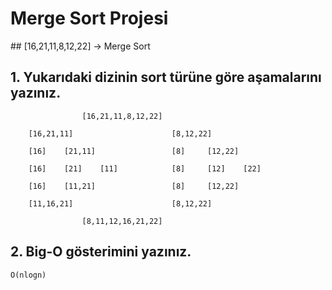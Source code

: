 # Merge Sort Projesi

## [16,21,11,8,12,22] -> Merge Sort
## 1. Yukarıdaki dizinin sort türüne göre aşamalarını yazınız.

```
                [16,21,11,8,12,22] 

    [16,21,11]                      [8,12,22]

    [16]    [21,11]                 [8]     [12,22]

    [16]    [21]    [11]            [8]     [12]    [22]

    [16]    [11,21]                 [8]     [12,22]

    [11,16,21]                      [8,12,22]

                [8,11,12,16,21,22]
```

## 2. Big-O gösterimini yazınız.

```
O(nlogn)
```
